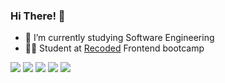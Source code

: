 ### Hi There! 👋



- 🔭 I’m currently studying Software Engineering 
- 👩‍💻 Student at [Recoded](https://www.re-coded.com) Frontend bootcamp 


[![](https://raw.githubusercontent.com/Ayamarmash/Ayamarmashh/master/profile-summary-card-output/nord_bright/0-profile-details.svg)](https://github.com/vn7n24fzkq/github-profile-summary-cards)
[![](https://raw.githubusercontent.com/Ayamarmash/Ayamarmashh/master/profile-summary-card-output/nord_bright/1-repos-per-language.svg)](https://github.com/vn7n24fzkq/github-profile-summary-cards) [![](https://raw.githubusercontent.com/Ayamarmash/Ayamarmashh/master/profile-summary-card-output/nord_bright/2-most-commit-language.svg)](https://github.com/vn7n24fzkq/github-profile-summary-cards)
[![](https://raw.githubusercontent.com/Ayamarmash/Ayamarmashh/master/profile-summary-card-output/nord_bright/3-stats.svg)](https://github.com/vn7n24fzkq/github-profile-summary-cards) [![](https://raw.githubusercontent.com/Ayamarmash/Ayamarmashh/master/profile-summary-card-output/nord_bright/4-productive-time.svg)](https://github.com/vn7n24fzkq/github-profile-summary-cards)
